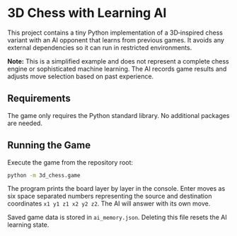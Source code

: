 # 3D Chess with Learning AI

This project contains a tiny Python implementation of a 3D‑inspired chess
variant with an AI opponent that learns from previous games.  It avoids any
external dependencies so it can run in restricted environments.

**Note:** This is a simplified example and does not represent a complete chess
engine or sophisticated machine learning. The AI records game results and
adjusts move selection based on past experience.

## Requirements

The game only requires the Python standard library.  No additional packages are
needed.

## Running the Game

Execute the game from the repository root:

```bash
python -m 3d_chess.game
```

The program prints the board layer by layer in the console.  Enter moves as six
space separated numbers representing the source and destination coordinates
``x1 y1 z1 x2 y2 z2``.  The AI will answer with its own move.

Saved game data is stored in `ai_memory.json`. Deleting this file resets the AI
learning state.
